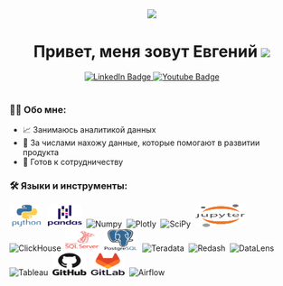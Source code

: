<div id="header" align="center">
  <img src="https://media.giphy.com/media/U8RLgaGFiwXsZc8YUw/giphy.gif" width="100"/>
</div>

<h1 align="center">
  Привет, меня зовут Евгений
  <img src="https://media.giphy.com/media/hvRJCLFzcasrR4ia7z/giphy.gif" width="30px"/>
</h1>

<div id="badges" align="center">
  <a href="https://t.me/Astahov_Evgeny">
    <img src="https://img.shields.io/badge/Telegram-blue?logo=telegram&logoColor=white" alt="LinkedIn Badge"/>
  </a>
  <a href="https://wa.me/79384296089">
    <img src="https://img.shields.io/badge/whatsapp-dark%20green?logo=whatsapp&logoColor=white" alt="Youtube Badge"/>
  </a>
</div>

<div id="header" align="center">
  <img src="https://komarev.com/ghpvc/?username=EugenyAstahov&style=flat-square&color=blue" alt=""/>
</div>

### :woman_technologist: Обо мне:

- :chart_with_upwards_trend: Занимаюсь аналитикой данных 
- 🔭 За числами нахожу данные, которые помогают в развитии продукта 
- 🤝 Готов к сотрудничеству 

### :hammer_and_wrench: Языки и инструменты:

<div>
  <img src="https://github.com/devicons/devicon/blob/master/icons/python/python-original-wordmark.svg" title="Python" alt="Python" width="60" height="40"/>&nbsp;
  <img src="https://github.com/devicons/devicon/blob/master/icons/pandas/pandas-original-wordmark.svg" title="Pandas" alt="Pandas" width="60" height="40"/>&nbsp;
  <img src="https://user-images.githubusercontent.com/50221806/86498208-af4bfe00-bd39-11ea-88fa-c747ae0ddd85.png" title="Numpy" alt="Numpy" width="60" height="40"/>&nbsp;
  <img src="https://upload.wikimedia.org/wikipedia/commons/8/8a/Plotly-logo.png" title="Plotly" alt="Plotly" width="110" height="40"/>&nbsp;
  <img src="https://res.cloudinary.com/practicaldev/image/fetch/s--EOh90KcF--/c_imagga_scale,f_auto,fl_progressive,h_500,q_auto,w_1000/https://dev-to-uploads.s3.amazonaws.com/uploads/articles/xm36iqima49zxbqsr8ma.jpg" title="SciPy" alt="SciPy" width="70" height="40"/>&nbsp;
  <img src="https://github.com/devicons/devicon/blob/master/icons/jupyter/jupyter-original-wordmark.svg" title="Jupyter Notebook" alt="Jupyter Notebook" width="90" height="40"/>&nbsp;
  <img src="https://wiki.bicomsystems.com/howto/clickhouse-setup/01-clickhouse-logo.jpeg" title="ClickHouse" alt="ClickHouse" width="90" height="40"/>&nbsp;
  <img src="https://github.com/devicons/devicon/blob/master/icons/microsoftsqlserver/microsoftsqlserver-plain-wordmark.svg" title="MSSQL" alt="MSSQL" width="60" height="40"/>&nbsp;
  <img src="https://github.com/devicons/devicon/blob/master/icons/postgresql/postgresql-original-wordmark.svg" title="PostgreSQL" alt="PostgreSQL" width="60" height="40"/>&nbsp;
  <img src="https://www.tadviser.ru/images/a/ae/Teradata_%D0%9B%D0%9E%D0%93%D0%9E_2021.png" title="Teradata" alt="Teradata" width="70" height="20"/>&nbsp;
  <img src="https://spin.atomicobject.com/wp-content/uploads/redash.png" title="Redash" alt="Redash" width="70" height="40"/>&nbsp;
  <img src="https://static.tildacdn.com/tild3863-3965-4239-b431-316564656266/original_1_2.png" title="DataLens" alt="DataLens" width=120" height="40"/>&nbsp;
  <img src="https://www.cloudera.com/content/dam/www/dynamic/images/logos/partners/tableau.png" title="Tableau" alt="Tableau" width=120" height="20"/>&nbsp;
  <img src="https://github.com/devicons/devicon/blob/master/icons/github/github-original-wordmark.svg" title="GitHab" alt="GitHab" width="60" height="40"/>&nbsp;
  <img src="https://github.com/devicons/devicon/blob/master/icons/gitlab/gitlab-original-wordmark.svg" title="GitLab" alt="GitLab" width="60" height="40"/>&nbsp;
  <img src="https://www.vippng.com/png/detail/382-3822117_apache-airflow-airflow-logo.png" title="Airflow" alt="Airflow" width="100" height="40"/>&nbsp  
</div>

